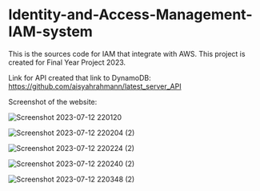 # Identity-and-Access-Management-IAM-system
This is the sources code for IAM that integrate with AWS. This project is created for Final Year Project 2023.

Link for API created that link to DynamoDB: https://github.com/aisyahrahmann/latest_server_API

Screenshot of the website:

![Screenshot 2023-07-12 220120](https://github.com/aisyahrahmann/Identity-and-Access-Management-IAM-system/assets/74453603/a669b16f-f281-4d86-bdaf-b492276c9481)


![Screenshot 2023-07-12 220204 (2)](https://github.com/aisyahrahmann/Identity-and-Access-Management-IAM-system/assets/74453603/80acbf5f-3e24-4338-9d54-7916047179c8)


![Screenshot 2023-07-12 220224 (2)](https://github.com/aisyahrahmann/Identity-and-Access-Management-IAM-system/assets/74453603/41be97aa-9105-417c-9b18-5a609a25ce85)


![Screenshot 2023-07-12 220240 (2)](https://github.com/aisyahrahmann/Identity-and-Access-Management-IAM-system/assets/74453603/12da8cde-adea-4a7b-8093-a154cf258d19)


![Screenshot 2023-07-12 220348 (2)](https://github.com/aisyahrahmann/Identity-and-Access-Management-IAM-system/assets/74453603/99bd1985-9b49-4a97-8e2b-ba54ca7e4c63)
